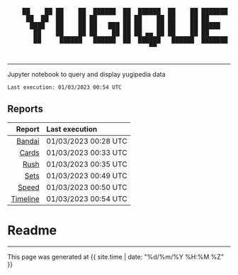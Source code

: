 <div align='center'>
    <pre>
    ██    ██ ██    ██  ██████  ██  ██████  ██    ██ ███████ ██████  ██    ██ 
     ██  ██  ██    ██ ██       ██ ██    ██ ██    ██ ██      ██   ██  ██  ██  
      ████   ██    ██ ██   ███ ██ ██    ██ ██    ██ █████   ██████    ████   
       ██    ██    ██ ██    ██ ██ ██ ▄▄ ██ ██    ██ ██      ██   ██    ██    
       ██     ██████   ██████  ██  ██████   ██████  ███████ ██   ██    ██    
                                      ▀▀                                     
    </pre>
</div>

---

Jupyter notebook to query and display yugipedia data

    Last execution: 01/03/2023 00:54 UTC

## Reports

|                    Report | Last execution       |
| -------------------------:|:-------------------- |
| [Bandai](Bandai.html) | 01/03/2023 00:28 UTC |
| [Cards](Cards.html) | 01/03/2023 00:33 UTC |
| [Rush](Rush.html) | 01/03/2023 00:35 UTC |
| [Sets](Sets.html) | 01/03/2023 00:49 UTC |
| [Speed](Speed.html) | 01/03/2023 00:50 UTC |
| [Timeline](Timeline.html) | 01/03/2023 00:54 UTC |

# Readme

---

This page was generated at <time datetime="{{ site.time | date_to_xmlschema }}">{{ site.time | date: "%d/%m/%Y %H:%M %Z" }}</time>

